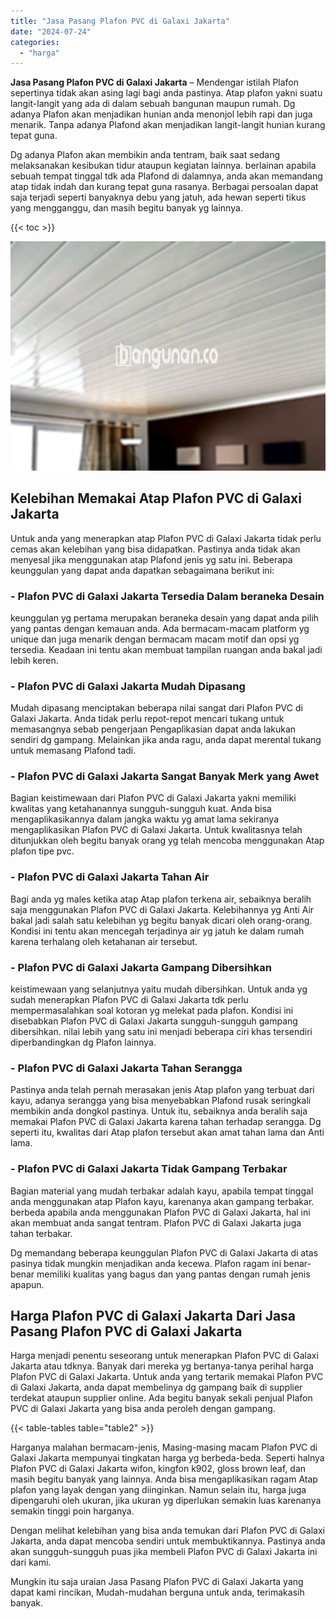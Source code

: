 ```yaml
---
title: "Jasa Pasang Plafon PVC di Galaxi Jakarta"
date: "2024-07-24"
categories: 
  - "harga"
---
```


**Jasa Pasang Plafon PVC di Galaxi Jakarta** – Mendengar istilah Plafon sepertinya tidak akan asing lagi bagi anda pastinya. Atap plafon yakni suatu langit-langit yang ada di dalam sebuah bangunan maupun rumah. Dg adanya Plafon akan menjadikan hunian anda menonjol lebih rapi dan juga menarik. Tanpa adanya Plafond akan menjadikan langit-langit hunian kurang tepat guna.

Dg adanya Plafon akan membikin anda tentram, baik saat sedang melaksanakan kesibukan tidur ataupun kegiatan lainnya. berlainan apabila sebuah tempat tinggal tdk ada Plafond di dalamnya, anda akan memandang atap tidak indah dan kurang tepat guna rasanya. Berbagai persoalan dapat saja terjadi seperti banyaknya debu yang jatuh, ada hewan seperti tikus yang mengganggu, dan masih begitu banyak yg lainnya.

{{< toc >}}

![Jasa Pasang Plafon PVC di Galaxi Jakarta](/images/flafond-pvc-murah08.png)

## Kelebihan Memakai Atap Plafon PVC di Galaxi Jakarta

Untuk anda yang menerapkan atap Plafon PVC di Galaxi Jakarta tidak perlu cemas akan kelebihan yang bisa didapatkan. Pastinya anda tidak akan menyesal jika menggunakan atap Plafond jenis yg satu ini. Beberapa keunggulan yang dapat anda dapatkan sebagaimana berikut ini:

### \- Plafon PVC di Galaxi Jakarta Tersedia Dalam beraneka Desain

keunggulan yg pertama merupakan beraneka desain yang dapat anda pilih yang pantas dengan kemauan anda. Ada bermacam-macam platform yg unique dan juga menarik dengan bermacam macam motif dan opsi yg tersedia. Keadaan ini tentu akan membuat tampilan ruangan anda bakal jadi lebih keren.

### \- Plafon PVC di Galaxi Jakarta Mudah Dipasang

Mudah dipasang menciptakan beberapa nilai sangat dari Plafon PVC di Galaxi Jakarta. Anda tidak perlu repot-repot mencari tukang untuk memasangnya sebab pengerjaan Pengaplikasian dapat anda lakukan sendiri dg gampang. Melainkan jika anda ragu, anda dapat merental tukang untuk memasang Plafond tadi.

### \- Plafon PVC di Galaxi Jakarta Sangat Banyak Merk yang Awet

Bagian keistimewaan dari Plafon PVC di Galaxi Jakarta yakni memiliki kwalitas yang ketahanannya sungguh-sungguh kuat. Anda bisa mengaplikasikannya dalam jangka waktu yg amat lama sekiranya mengaplikasikan Plafon PVC di Galaxi Jakarta. Untuk kwalitasnya telah ditunjukkan oleh begitu banyak orang yg telah mencoba menggunakan Atap plafon tipe pvc.

### \- Plafon PVC di Galaxi Jakarta Tahan Air

Bagi anda yg males ketika atap Atap plafon terkena air, sebaiknya beralih saja menggunakan Plafon PVC di Galaxi Jakarta. Kelebihannya yg Anti Air bakal jadi salah satu kelebihan yg begitu banyak dicari oleh orang-orang. Kondisi ini tentu akan mencegah terjadinya air yg jatuh ke dalam rumah karena terhalang oleh ketahanan air tersebut.

### \- Plafon PVC di Galaxi Jakarta Gampang Dibersihkan

keistimewaan yang selanjutnya yaitu mudah dibersihkan. Untuk anda yg sudah menerapkan Plafon PVC di Galaxi Jakarta tdk perlu mempermasalahkan soal kotoran yg melekat pada plafon. Kondisi ini disebabkan Plafon PVC di Galaxi Jakarta sungguh-sungguh gampang dibersihkan. nilai lebih yang satu ini menjadi beberapa ciri khas tersendiri diperbandingkan dg Plafon lainnya.

### \- Plafon PVC di Galaxi Jakarta Tahan Serangga

Pastinya anda telah pernah merasakan jenis Atap plafon yang terbuat dari kayu, adanya serangga yang bisa menyebabkan Plafond rusak seringkali membikin anda dongkol pastinya. Untuk itu, sebaiknya anda beralih saja memakai Plafon PVC di Galaxi Jakarta karena tahan terhadap serangga. Dg seperti itu, kwalitas dari Atap plafon tersebut akan amat tahan lama dan Anti lama.

### \- Plafon PVC di Galaxi Jakarta Tidak Gampang Terbakar

Bagian material yang mudah terbakar adalah kayu, apabila tempat tinggal anda menggunakan atap Plafon kayu, karenanya akan gampang terbakar. berbeda apabila anda menggunakan Plafon PVC di Galaxi Jakarta, hal ini akan membuat anda sangat tentram. Plafon PVC di Galaxi Jakarta juga tahan terbakar.

Dg memandang beberapa keunggulan Plafon PVC di Galaxi Jakarta di atas pasinya tidak mungkin menjadikan anda kecewa. Plafon ragam ini benar-benar memiliki kualitas yang bagus dan yang pantas dengan rumah jenis apapun.

## Harga Plafon PVC di Galaxi Jakarta Dari Jasa Pasang Plafon PVC di Galaxi Jakarta

Harga menjadi penentu seseorang untuk menerapkan Plafon PVC di Galaxi Jakarta atau tdknya. Banyak dari mereka yg bertanya-tanya perihal harga Plafon PVC di Galaxi Jakarta. Untuk anda yang tertarik memakai Plafon PVC di Galaxi Jakarta, anda dapat membelinya dg gampang baik di supplier terdekat ataupun supplier online. Ada begitu banyak sekali penjual Plafon PVC di Galaxi Jakarta yang bisa anda peroleh dengan gampang.

{{< table-tables table="table2" >}}

Harganya malahan bermacam-jenis, Masing-masing macam Plafon PVC di Galaxi Jakarta mempunyai tingkatan harga yg berbeda-beda. Seperti halnya Plafon PVC di Galaxi Jakarta wifon, kingfon k902, gloss brown leaf, dan masih begitu banyak yang lainnya. Anda bisa mengaplikasikan ragam Atap plafon yang layak dengan yang diinginkan. Namun selain itu, harga juga dipengaruhi oleh ukuran, jika ukuran yg diperlukan semakin luas karenanya semakin tinggi poin harganya.

Dengan melihat kelebihan yang bisa anda temukan dari Plafon PVC di Galaxi Jakarta, anda dapat mencoba sendiri untuk membuktikannya. Pastinya anda akan sungguh-sungguh puas jika membeli Plafon PVC di Galaxi Jakarta ini dari kami.

Mungkin itu saja uraian Jasa Pasang Plafon PVC di Galaxi Jakarta yang dapat kami rincikan, Mudah-mudahan berguna untuk anda, terimakasih banyak.
